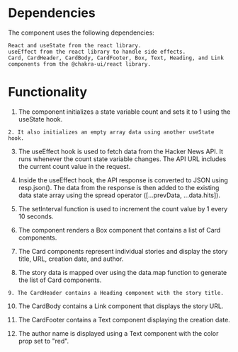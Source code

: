 # Dependencies

The component uses the following dependencies:

    React and useState from the react library.
    useEffect from the react library to handle side effects.
    Card, CardHeader, CardBody, CardFooter, Box, Text, Heading, and Link components from the @chakra-ui/react library.



# Functionality

   1. The component initializes a state variable count and sets it to 1 using the useState hook.

    2. It also initializes an empty array data using another useState hook.

   3. The useEffect hook is used to fetch data from the Hacker News API. It runs whenever the count state variable changes. The API URL includes the current count value in the request.

   4. Inside the useEffect hook, the API response is converted to JSON using resp.json(). The data from the response is then added to the existing data state array using the spread operator ([...prevData, ...data.hits]).

   

   5. The setInterval function is used to increment the count value by 1 every 10 seconds.

  6.  The component renders a Box component that contains a list of Card components.

  7.  The Card components represent individual stories and display the story title, URL, creation date, and author.

  8.  The story data is mapped over using the data.map function to generate the list of Card components.

    9. The CardHeader contains a Heading component with the story title.

   10. The CardBody contains a Link component that displays the story URL.

   11. The CardFooter contains a Text component displaying the creation date.

   12. The author name is displayed using a Text component with the color prop set to "red".

